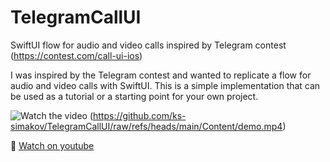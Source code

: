 # TelegramCallUI
SwiftUI flow for audio and video calls inspired by Telegram contest (https://contest.com/call-ui-ios)

I was inspired by the Telegram contest and wanted to replicate a flow for audio and video calls with SwiftUI. This is a simple implementation that can be used as a tutorial or a starting point for your own project.

![Watch the video](https://i.ytimg.com/vi/8c9iXg6AM8Y/0.jpg)
(https://github.com/ks-simakov/TelegramCallUI/raw/refs/heads/main/Content/demo.mp4)

🎥 [Watch on youtube](https://youtube.com/shorts/8c9iXg6AM8Y)
